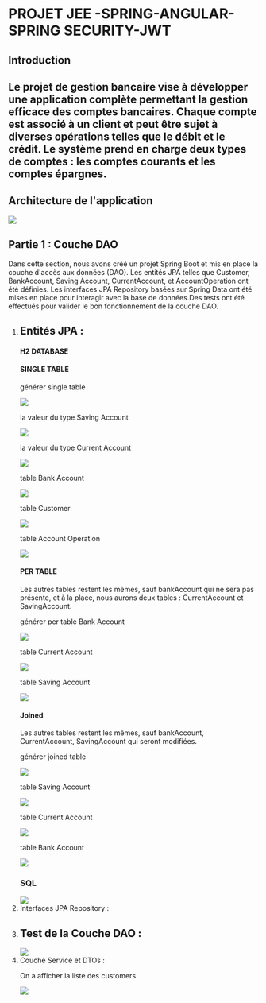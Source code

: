 <h1>PROJET JEE -SPRING-ANGULAR-SPRING SECURITY-JWT</h1> 
<h2>Introduction<h2>

<p>Le projet de gestion bancaire vise à développer une application 
complète permettant la gestion efficace des comptes bancaires.
Chaque compte est associé à un client et peut être sujet à diverses 
opérations telles que le débit et le crédit. Le système prend en charge
deux types de comptes : les comptes courants et les comptes épargnes.</p>

<h2>Architecture de l'application</h2>
<img src="captures/architectureebanking.PNG">
<h2>Partie 1 : Couche DAO</h2>
<p>Dans cette section, nous avons créé un projet Spring Boot et
mis en place la couche d'accès aux données (DAO). Les entités JPA telles que Customer,
BankAccount, Saving Account, CurrentAccount, et AccountOperation ont été définies. 
Les interfaces JPA Repository basées sur Spring Data ont été mises en place pour interagir 
avec la base de données.Des tests ont été effectués pour valider le bon fonctionnement de la couche DAO.</p>

<ol>
<li><h2>Entités JPA :</h2></li>
<h4>H2 DATABASE</h4>
     <h4>SINGLE TABLE</h4>
<p>générer single table</p>
<img src="captures/db_st_entity.PNG">
<p>la valeur du type Saving Account</p>
<img src="captures/db_st_entity_sa.PNG">
<p>la valeur du type Current Account</p>
<img src="captures/db_stçentity_ca.PNG">
<p>table Bank Account</p>

<img src="captures/single_table_bankAccount.PNG">
<p>table Customer</p>

<img src="captures/single_table_customer.PNG">
<p>table Account Operation</p>

<img src="captures/single_table_Account_operation.PNG">
<h4>PER TABLE</h4>
<p> Les autres tables restent les mêmes, sauf bankAccount qui ne sera pas présente, et à la place, nous aurons deux tables : CurrentAccount et SavingAccount.</p>
<p>générer per table Bank Account </p>
<img src="captures/per_table_entity.PNG">
<p>table Current Account</p>
<img src="captures/per_table_current_account.PNG">
<p>table Saving Account</p>
<img src="captures/per_table_saving_account.PNG">

<h4>Joined</h4>
<p> Les autres tables restent les mêmes, sauf bankAccount, CurrentAccount, SavingAccount qui seront modifiées.</p>
<p>générer joined table</p>
<img src="captures/joined_table_entity.PNG">
<p>table Saving Account</p>
<img src="captures/joined_saving_account.PNG">
<p>table Current Account</p>
<img src="captures/joined_current_account.PNG">
<p>table Bank Account</p>
<img src="captures/joined_bank_account.PNG">

<h3>SQL</h3>

<img src="captures/ebank_db_SQL.PNG">
<li>Interfaces JPA Repository :</li>

<li><h2>Test de la Couche DAO :</h2></li>
<img src="captures/view_account.PNG">
<li>Couche Service et DTOs :</li>
<p>On a afficher la liste des customers </p>
<img src="captures/customers.PNG">

</ol>
